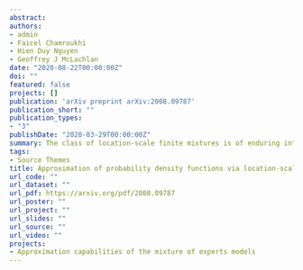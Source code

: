 ```yaml
---
abstract: 
authors:
- admin
- Faicel Chamroukhi
- Hien Duy Nguyen 
- Geoffrey J McLachlan
date: "2020-08-22T00:00:00Z"
doi: ""
featured: false
projects: []
publication: 'arXiv preprint arXiv:2008.09787'
publication_short: ""
publication_types:
- "3"
publishDate: "2020-03-29T00:00:00Z"
summary: The class of location-scale finite mixtures is of enduring interest both from applied and theoretical perspectives of probability and statistics. We prove the following results; to an arbitrary degree of accuracy, (a) location-scale mixtures of a continuous probability density function (PDF) can approximate any continuous PDF, uniformly, on a compact set; and (b) for any finite p >= 1, with p is larger than 1, location-scale mixtures of an essentially bounded PDF can approximate any PDF in Lp, in the Lp norm.
tags:
- Source Themes
title: Approximation of probability density functions via location-scale finite mixtures in Lebesgue spaces
url_code: ""
url_dataset: ""
url_pdf: https://arxiv.org/pdf/2008.09787
url_poster: ""
url_project: ""
url_slides: ""
url_source: ""
url_video: ""
projects:
- Approximation capabilities of the mixture of experts models
---
```




